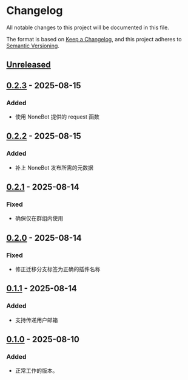 # Changelog

All notable changes to this project will be documented in this file.

The format is based on [Keep a Changelog](https://keepachangelog.com/zh-CN/1.0.0/),
and this project adheres to [Semantic Versioning](https://semver.org/lang/zh-CN/spec/v2.0.0.html).

## [Unreleased]

## [0.2.3] - 2025-08-15

### Added

- 使用 NoneBot 提供的 request 函数

## [0.2.2] - 2025-08-15

### Added

- 补上 NoneBot 发布所需的元数据

## [0.2.1] - 2025-08-14

### Fixed

- 确保仅在群组内使用

## [0.2.0] - 2025-08-14

### Fixed

- 修正迁移分支标签为正确的插件名称

## [0.1.1] - 2025-08-14

### Added

- 支持传递用户邮箱

## [0.1.0] - 2025-08-10

### Added

- 正常工作的版本。

[Unreleased]: https://github.com/bihua-university/nonebot-plugin-alisten/compare/v0.2.3...HEAD
[0.2.3]: https://github.com/bihua-university/nonebot-plugin-alisten/compare/v0.2.2...v0.2.3
[0.2.2]: https://github.com/bihua-university/nonebot-plugin-alisten/compare/v0.2.1...v0.2.2
[0.2.1]: https://github.com/bihua-university/nonebot-plugin-alisten/compare/v0.2.0...v0.2.1
[0.2.0]: https://github.com/bihua-university/nonebot-plugin-alisten/compare/v0.1.1...v0.2.0
[0.1.1]: https://github.com/bihua-university/nonebot-plugin-alisten/compare/v0.1.0...v0.1.1
[0.1.0]: https://github.com/bihua-university/nonebot-plugin-alisten/releases/tag/v0.1.0
